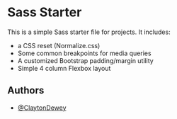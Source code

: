 # Sass Starter

This is a simple Sass starter file for projects. It includes:

- a CSS reset (Normalize.css)
- Some common breakpoints for media queries
- A customized Bootstrap padding/margin utility
- Simple 4 column Flexbox layout

## Authors

- [@ClaytonDewey](https://www.github.com/ClaytonDewey)
